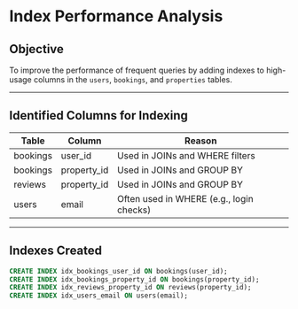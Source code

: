 # Index Performance Analysis

## Objective

To improve the performance of frequent queries by adding indexes to high-usage columns in the `users`, `bookings`, and `properties` tables.

---

## Identified Columns for Indexing

| Table      | Column       | Reason                                  |
|------------|--------------|-----------------------------------------|
| bookings   | user_id      | Used in JOINs and WHERE filters         |
| bookings   | property_id  | Used in JOINs and GROUP BY              |
| reviews    | property_id  | Used in JOINs and GROUP BY              |
| users      | email        | Often used in WHERE (e.g., login checks)|

---

## Indexes Created

```sql
CREATE INDEX idx_bookings_user_id ON bookings(user_id);
CREATE INDEX idx_bookings_property_id ON bookings(property_id);
CREATE INDEX idx_reviews_property_id ON reviews(property_id);
CREATE INDEX idx_users_email ON users(email);
